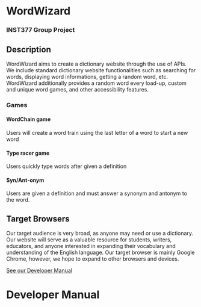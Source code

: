 # WordWizard
### INST377 Group Project

## Description
WordWizard aims to create a dictionary website through the use of APIs. We 
include standard dictionary website functionalities such as searching for words,
displaying word informations, getting a random word, etc. WordWizard additionally
provides a random word every load-up, custom and unique word games, and other
accessibility features. 
### Games
#### WordChain game
Users will create a word train using the last letter of a word to start a new word
#### Type racer game
Users quickly type words after given a definition
#### Syn/Ant-onym
Users are given a definition and must answer a synonym and antonym to the word. 

## Target Browsers
Our target audience is very broad, as anyone may need or use a dictionary. 
Our website will serve as a valuable resource for students, writers, 
educators, and anyone interested in expanding their vocabulary and understanding 
of the English language. Our target browser is mainly Google Chrome, however, we
hope to expand to other browsers and devices.

[See our Developer Manual](#developer-manual)


# Developer Manual